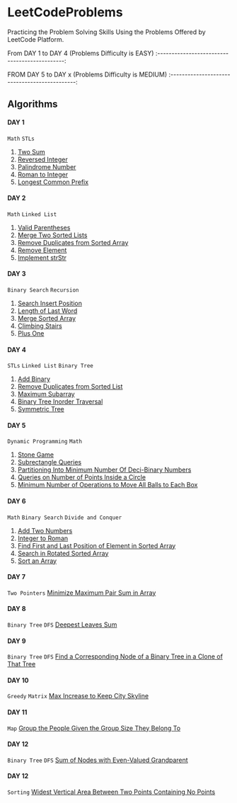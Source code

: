 # LeetCodeProblems
Practicing the Problem Solving Skills Using the Problems Offered by LeetCode Platform.

From DAY 1 to DAY 4 (Problems Difficulty is EASY)
:---------------------------------------------:

FROM DAY 5 to DAY x (Problems Difficulty is MEDIUM)
:---------------------------------------------:

## Algorithms

#### DAY 1
`Math` `STLs`
1. [Two Sum](1.%20First%2010%20Days/Day%201/Two%20Sum.cpp)
2. [Reversed Integer](1.%20First%2010%20Days/Day%201/Reverse%20Integer.cpp)
3. [Palindrome Number](1.%20First%2010%20Days/Day%201/Palindrome%20Number.cpp)
4. [Roman to Integer](1.%20First%2010%20Days/Day%201/Roman%20to%20Integer.cpp)
5. [Longest Common Prefix](1.%20First%2010%20Days/Day%201/Longest%20Common%20Prefix.cpp)

#### DAY 2
`Math` `Linked List`
1. [Valid Parentheses](1.%20First%2010%20Days/Day%202/Valid%20Parentheses.cpp)
2. [Merge Two Sorted Lists](1.%20First%2010%20Days/Day%202/Merge%20Two%20Sorted%20Lists.cpp)
3. [Remove Duplicates from Sorted Array](1.%20First%2010%20Days/Day%202/Remove%20Duplicates%20from%20Sorted%20Array.cpp)
4. [Remove Element](1.%20First%2010%20Days/Day%202/Remove%20Element.cpp)
5. [Implement strStr](1.%20First%2010%20Days/Day%202/Implement%20strStr.cpp)

#### DAY 3
`Binary Search` `Recursion`
1. [Search Insert Position](1.%20First%2010%20Days/Day%203/Search%20Insert%20Position.cpp)
2. [Length of Last Word](1.%20First%2010%20Days/Day%203/Length%20of%20Last%20Word.cpp)
3. [Merge Sorted Array](1.%20First%2010%20Days/Day%203/Merge%20Sorted%20Array.cpp)
4. [Climbing Stairs](1.%20First%2010%20Days/Day%203/Climbing%20Stairs.cpp)
5. [Plus One](1.%20First%2010%20Days/Day%203/Plus%20One.cpp)

#### DAY 4
`STLs` `Linked List` `Binary Tree`
1. [Add Binary](1.%20First%2010%20Days/Day%204/Add%20Binary.cpp)
2. [Remove Duplicates from Sorted List](1.%20First%2010%20Days/Day%204/Remove%20Duplicates%20from%20Sorted%20List.cpp)
3. [Maximum Subarray](1.%20First%2010%20Days/Day%204/Maximum%20Subarray.cpp)
4. [Binary Tree Inorder Traversal](1.%20First%2010%20Days/Day%204/Binary%20Tree%20Inorder%20Traversal.cpp)
5. [Symmetric Tree](1.%20First%2010%20Days/Day%204/Symmetric%20Tree.cpp)

#### DAY 5
`Dynamic Programming` `Math`
1. [Stone Game](1.%20First%2010%20Days/Day%205/Stone%20Game.cpp)
2. [Subrectangle Queries](1.%20First%2010%20Days/Day%205/Subrectangle%20Queries.cpp)
3. [Partitioning Into Minimum Number Of Deci-Binary Numbers](1.%20First%2010%20Days/Day%205/Partitioning%20Into%20Minimum%20Number%20Of%20Deci-Binary%20Numbers.cpp)
4. [Queries on Number of Points Inside a Circle](1.%20First%2010%20Days/Day%205/Queries%20on%20Number%20of%20Points%20Inside%20a%20Circle.cpp)
5. [Minimum Number of Operations to Move All Balls to Each Box](1.%20First%2010%20Days/Day%205/Minimum%20Number%20of%20Operations%20to%20Move%20All%20Balls%20to%20Each%20Box.cpp)

#### DAY 6
`Math` `Binary Search` `Divide and Conquer`
1. [Add Two Numbers](1.%20First%2010%20Days/Day%206/Add%20Two%20Numbers.cpp)
2. [Integer to Roman](1.%20First%2010%20Days/Day%206/Integer%20to%20Roman.cpp)
3. [Find First and Last Position of Element in Sorted Array](1.%20First%2010%20Days/Day%206/Find%20First%20and%20Last%20Position%20of%20Element%20in%20Sorted%20Array.cpp)
4. [Search in Rotated Sorted Array](1.%20First%2010%20Days/Day%206/Search%20in%20Rotated%20Sorted%20Array.cpp)
5. [Sort an Array](1.%20First%2010%20Days/Day%206/Sort%20an%20Array.cpp)

#### DAY 7
`Two Pointers`
[Minimize Maximum Pair Sum in Array](1.%20First%2010%20Days/Day%207/Minimize%20Maximum%20Pair%20Sum%20in%20Array.cpp)

#### DAY 8
`Binary Tree` `DFS`
[Deepest Leaves Sum](1.%20First%2010%20Days/Day%208/Deepest%20Leaves%20Sum.cpp)

#### DAY 9
`Binary Tree` `DFS`
[Find a Corresponding Node of a Binary Tree in a Clone of That Tree](1.%20First%2010%20Days/Day%209/Find%20a%20Corresponding%20Node%20of%20a%20Binary%20Tree%20in%20a%20Clone%20of%20That%20Tree.cpp)

#### DAY 10
`Greedy` `Matrix`
[Max Increase to Keep City Skyline](1.%20First%2010%20Days/Day%2010/Max%20Increase%20to%20Keep%20City%20Skyline.cpp)

#### DAY 11
`Map`
[Group the People Given the Group Size They Belong To](2.%20Second%2010%20Days/Day%2011/Group%20the%20People%20Given%20the%20Group%20Size%20They%20Belong%20To.cpp)

#### DAY 12
`Binary Tree` `DFS`
[Sum of Nodes with Even-Valued Grandparent](2.%20Second%2010%20Days/Day%2012/Sum%20of%20Nodes%20with%20Even-Valued%20Grandparent.cpp)

#### DAY 12
`Sorting`
[Widest Vertical Area Between Two Points Containing No Points](2.%20Second%2010%20Days/Day%2013/Widest%20Vertical%20Area%20Between%20Two%20Points%20Containing%20No%20Points.cpp)
